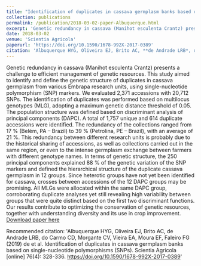 ```yaml
---
title: "Identification of duplicates in cassava germplasm banks based on single-nucleotide polymorphisms (SNPs)"
collection: publications
permalink: /publication/2018-03-02-paper-Albuquerque.html
excerpt: 'Genetic redundancy in cassava (Manihot esculenta Crantz) presents a challenge to efficient management of genetic resources. This study aimed to identify and define the genetic structure of duplicates in cassava germplasm from various Embrapa research units, using single-nucleotide polymorphism (SNP) markers. We evaluated 2,371 accessions with 20,712 SNPs. The identification of duplicates was performed based on multilocus genotypes (MLG), adopting a maximum genetic distance threshold of 0.05. The population structure was defined based on discriminant analysis of principal components (DAPC). A total of 1,757 unique and 614 duplicate accessions were identified. The redundancy of the collections ranged from 17 % (Belém, PA – Brazil) to 39 % (Petrolina, PE – Brazil), with an average of 21 %. This redundancy between different research units is probably due to the historical sharing of accessions, as well as collections carried out in the same region, or even to the intense germplasm exchange between farmers with different genotype names. In terms of genetic structure, the 250 principal components explained 88 % of the genetic variation of the SNP markers and defined the hierarchical structure of the duplicate cassava germplasm in 12 groups. Since heterotic groups have not yet been identified for cassava, crosses between accessions of the 12 DAPC groups may be promising. All MLGs were allocated within the same DAPC group, corroborating duplicate analyses yet still revealing high variability between groups that were quite distinct based on the first two discriminant functions. Our results contribute to optimizing the conservation of genetic resources, together with understanding diversity and its use in crop improvement.'
date: 2018-03-02
venue: 'Scientia Agricola'
paperurl: 'https://doi.org/10.1590/1678-992X-2017-0389'
citation: 'Albuquerque HYG, Oliveira EJ, Brito AC, **de Andrade LRB*, do Carmo CD, Morgante CV, Vieira EA, Moura EF,  Faleiro FG (2019) de et al. Identification of duplicates in cassava germplasm banks based on single-nucleotide polymorphisms (SNPs). Scientia Agricola [online] 76(4): 328-336. https://doi.org/10.1590/1678-992X-2017-0389'
---
```

Genetic redundancy in cassava (Manihot esculenta Crantz) presents a challenge to efficient management of genetic resources. This study aimed to identify and define the genetic structure of duplicates in cassava germplasm from various Embrapa research units, using single-nucleotide polymorphism (SNP) markers. We evaluated 2,371 accessions with 20,712 SNPs. The identification of duplicates was performed based on multilocus genotypes (MLG), adopting a maximum genetic distance threshold of 0.05. The population structure was defined based on discriminant analysis of principal components (DAPC). A total of 1,757 unique and 614 duplicate accessions were identified. The redundancy of the collections ranged from 17 % (Belém, PA – Brazil) to 39 % (Petrolina, PE – Brazil), with an average of 21 %. This redundancy between different research units is probably due to the historical sharing of accessions, as well as collections carried out in the same region, or even to the intense germplasm exchange between farmers with different genotype names. In terms of genetic structure, the 250 principal components explained 88 % of the genetic variation of the SNP markers and defined the hierarchical structure of the duplicate cassava germplasm in 12 groups. Since heterotic groups have not yet been identified for cassava, crosses between accessions of the 12 DAPC groups may be promising. All MLGs were allocated within the same DAPC group, corroborating duplicate analyses yet still revealing high variability between groups that were quite distinct based on the first two discriminant functions. Our results contribute to optimizing the conservation of genetic resources, together with understanding diversity and its use in crop improvement.
[Download paper here](https://doi.org/10.1590/1678-992X-2017-0389)

Recommended citation: 'Albuquerque HYG, Oliveira EJ, Brito AC, de Andrade LRB, do Carmo CD, Morgante CV, Vieira EA, Moura EF,  Faleiro FG (2019) de et al. Identification of duplicates in cassava germplasm banks based on single-nucleotide polymorphisms (SNPs). Scientia Agricola [online] 76(4): 328-336. https://doi.org/10.1590/1678-992X-2017-0389'
